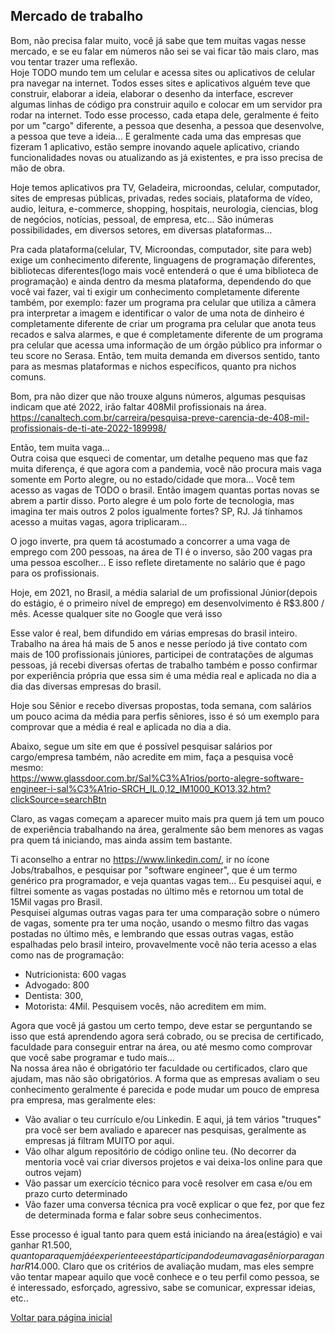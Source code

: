 ## Mercado de trabalho
Bom, não precisa falar muito, você já sabe que tem muitas vagas nesse mercado, e se eu falar em números não sei se vai ficar tão mais claro, 
mas vou tentar trazer uma reflexão. <br />
Hoje TODO mundo tem um celular e acessa sites ou aplicativos de celular pra navegar na internet. Todos esses sites e aplicativos alguém teve que 
construir, elaborar a ideia, elaborar o desenho da interface, escrever algumas linhas de código pra construir aquilo e colocar em um servidor 
pra rodar na internet. Todo esse processo, cada etapa dele, geralmente é feito por um "cargo" diferente, a pessoa que desenha, a pessoa que
desenvolve, a pessoa que teve a ideia... E geralmente cada uma das empresas que fizeram 1 aplicativo, estão sempre inovando aquele aplicativo,
criando funcionalidades novas ou atualizando as já existentes, e pra isso precisa de mão de obra. <br />

Hoje temos aplicativos pra TV, Geladeira, microondas, celular,  computador, sites de empresas públicas, privadas, redes sociais, plataforma de vídeo,
audio, leitura, e-commerce, shopping, hospitais, neurologia, ciencias, blog de negócios, notícias, pessoal, de empresa, etc... 
São inúmeras possibilidades, em diversos setores, em diversas plataformas... <br />

Pra cada plataforma(celular, TV, Microondas, computador, site para web) exige um conhecimento diferente, linguagens de programação diferentes,
bibliotecas diferentes(logo mais você entenderá o que é uma biblioteca de programação) e ainda dentro da mesma plataforma, dependendo do que você 
vai fazer, vai ti exigir um conhecimento completamente diferente também, por exemplo: fazer um programa pra celular que utiliza a câmera pra 
interpretar a imagem e identificar o valor de uma nota de dinheiro é completamente diferente de criar um programa pra celular que anota teus 
recados e salva alarmes, e que é completamente diferente de um programa pra celular que acessa uma informação de um órgão público pra informar 
o teu score no Serasa. Então, tem muita demanda em diversos sentido, tanto para as mesmas plataformas e nichos específicos, quanto pra nichos comuns. <br /> 

Bom, pra não dizer que não trouxe alguns números, algumas pesquisas indicam que até 2022, irão faltar 408Mil profissionais na área. <br />
https://canaltech.com.br/carreira/pesquisa-preve-carencia-de-408-mil-profissionais-de-ti-ate-2022-189998/ 

Então, tem muita vaga... <br />
Outra coisa que esqueci de comentar, um detalhe pequeno mas que faz muita diferença, é que agora com a pandemia, você não procura mais vaga somente
em Porto alegre, ou no estado/cidade que mora... Você tem acesso as vagas de TODO o brasil. Então imagem quantas portas novas se abrem a partir disso. 
Porto alegre é um polo forte de tecnologia, mas imagina ter mais outros 2 polos igualmente fortes? SP, RJ. Já tínhamos acesso a muitas vagas,
agora triplicaram... <br />

O jogo inverte, pra quem tá acostumado a concorrer a uma vaga de emprego com 200 pessoas, na área de TI é o inverso, são 200 vagas pra uma pessoa escolher... 
E isso reflete diretamente no salário que é pago para os profissionais. <br />

Hoje, em 2021, no Brasil, a média salarial de um profissional Júnior(depois do estágio, é o primeiro nível de emprego) em desenvolvimento é R$3.800 / mês. 
Acesse qualquer site no Google que verá isso<br />

Esse valor é real, bem difundido em várias empresas do brasil inteiro. Trabalho na área há mais de 5 anos e nesse período já tive contato com mais de
100 profissionais júniores, participei de contratações de algumas pessoas, já recebi diversas ofertas de trabalho também e posso confirmar por experiência
própria que essa sim é uma média real e aplicada no dia a dia das diversas empresas do brasil. 

Hoje sou Sênior e recebo diversas propostas, toda semana, com salários um pouco acima da média para perfis sêniores, isso é só um exemplo para comprovar 
que a média é real e aplicada no dia a dia. <br />

Abaixo, segue um site em que é possível pesquisar salários por cargo/empresa também, não acredite em mim, faça a pesquisa você mesmo: <br />
https://www.glassdoor.com.br/Sal%C3%A1rios/porto-alegre-software-engineer-i-sal%C3%A1rio-SRCH_IL.0,12_IM1000_KO13,32.htm?clickSource=searchBtn 

Claro, as vagas começam a aparecer muito mais pra quem já tem um pouco de experiência trabalhando na área, geralmente são bem menores as vagas pra 
quem tá iniciando, mas ainda assim tem bastante. <br />

Ti aconselho a entrar no https://www.linkedin.com/, ir no ícone Jobs/trabalhos, e pesquisar por "software engineer", que é um termo genérico 
pra programador, e veja quantas vagas tem... Eu pesquisei aqui, e filtrei somente as vagas postadas no último mês e retornou um total de 15Mil vagas pro Brasil. <br /> 
Pesquisei algumas outras vagas para ter uma comparação sobre o número de vagas, somente pra ter uma noção, usando o mesmo filtro das vagas postadas no 
último mês, e lembrando que essas outras vagas, estão espalhadas pelo brasil inteiro, provavelmente você não teria acesso a elas como nas de programação: 
 - Nutricionista: 600 vagas
 - Advogado: 800
 - Dentista: 300, 
 - Motorista: 4Mil. 
Pesquisem vocês, não acreditem em mim. <br />

Agora que você já gastou um certo tempo, deve estar se perguntando se isso que está aprendendo agora será cobrado, ou se precisa de certificado, 
faculdade para conseguir entrar na área, ou até mesmo como comprovar que você sabe programar e tudo mais... <br />
Na nossa área não é obrigatório ter faculdade ou certificados, claro que ajudam, mas não são obrigatórios. 
A forma que as empresas avaliam o seu conhecimento geralmente é parecida e pode mudar um pouco de empresa pra empresa, mas geralmente eles: 
 - Vão avaliar o teu currículo e/ou Linkedin. E aqui, já tem vários "truques" pra você ser bem avaliado e aparecer nas pesquisas, geralmente as empresas já filtram MUITO por aqui. 
 - Vão olhar algum repositório de código online teu. (No decorrer da mentoria você vai criar diversos projetos e vai deixa-los online para que outros vejam)  
 - Vão passar um exercício técnico para você resolver em casa e/ou em prazo curto determinado  
 - Vão fazer uma conversa técnica pra você explicar o que fez, por que fez de determinada forma e falar sobre seus conhecimentos. 
 
Esse processo é igual tanto para quem está iniciando na área(estágio) e vai ganhar R$1.500, quanto para quem já é experiente e está participando 
de uma vaga sênior para ganhar R$14.000. Claro que os critérios de avaliação mudam, mas eles sempre vão tentar mapear aquilo que você conhece e 
o teu perfil como pessoa, se é interessado, esforçado, agressivo, sabe se comunicar, expressar ideias, etc.. 
<br />

[Voltar para página inicial](https://github.com/vitorfariaz/guia-web-developer)
